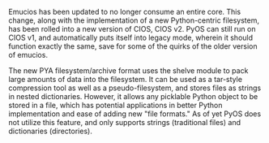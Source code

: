 Emucios has been updated to no longer consume an entire core. This change, along with the implementation of a new Python-centric filesystem, has been rolled into a new version of CIOS, CIOS v2. PyOS can still run on CIOS v1, and automatically puts itself into legacy mode, wherein it should function exactly the same, save for some of the quirks of the older version of emucios.

The new PYA filesystem/archive format uses the shelve module to pack large amounts of data into the filesystem. It can be used as a tar-style compression tool as well as a pseudo-filesystem, and stores files as strings in nested dictionaries. However, it allows any picklable Python object to be stored in a file, which has potential applications in better Python implementation and ease of adding new "file formats." As of yet PyOS does not utilize this feature, and only supports strings (traditional files) and dictionaries (directories).
